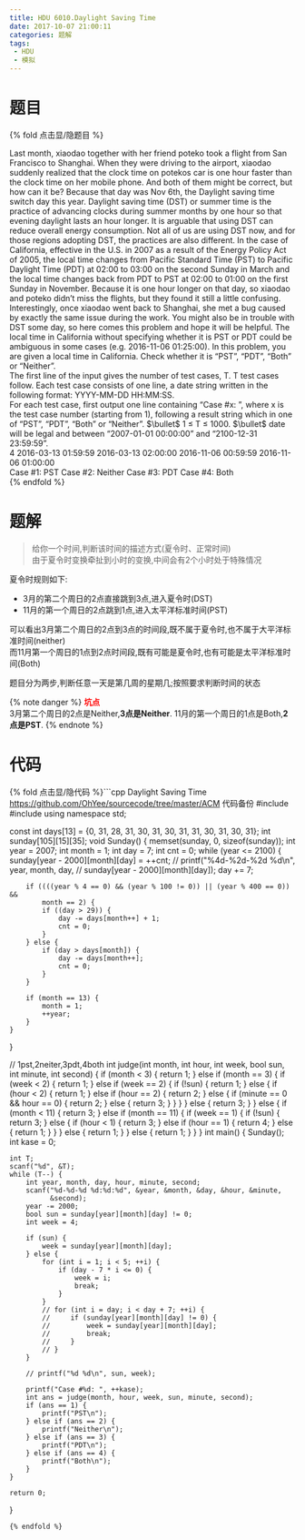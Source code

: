```yaml
---
title: HDU 6010.Daylight Saving Time
date: 2017-10-07 21:00:11
categories: 题解
tags:
 - HDU
 - 模拟
---
```


# 题目

{% fold 点击显/隐题目 %}
<div class="oj"><div class="part" title="Description">
Last month, xiaodao together with her friend poteko took a flight from San Francisco to Shanghai. 
When they were driving to the airport, xiaodao suddenly realized that the clock time on potekos car is one hour faster than the clock time on her mobile phone. And both of them might be correct, but how can it be? Because that day was Nov 6th, the Daylight saving time switch day this year. 
Daylight saving time (DST) or summer time is the practice of advancing clocks during summer months by one hour so that evening daylight lasts an hour longer. It is arguable that using DST can reduce overall energy consumption. Not all of us are using DST now, and for those regions adopting DST, the practices are also different. 
In the case of California, effective in the U.S. in 2007 as a result of the Energy Policy Act of 2005, the local time changes from Pacific Standard Time (PST) to Pacific Daylight Time (PDT) at 02:00 to 03:00 on the second Sunday in March and the local time changes back from PDT to PST at 02:00 to 01:00 on the first Sunday in November. 
Because it is one hour longer on that day, so xiaodao and poteko didn’t miss the flights, but they found it still a little confusing.
Interestingly, once xiaodao went back to Shanghai, she met a bug caused by exactly the same issue during the work. You might also be in trouble with DST some day, so here comes this problem and hope it will be helpful. 
The local time in California without specifying whether it is PST or PDT could be ambiguous in some cases (e.g. 2016-11-06 01:25:00). In this problem, you are given a local time in California. 
Check whether it is “PST”, “PDT”, “Both” or “Neither”.

</div><div class="part" title="Input">
The first line of the input gives the number of test cases, T. 
T test cases follow. Each test case consists of one line, a date string written in the following format: YYYY-MM-DD HH:MM:SS.

</div><div class="part" title="Output">
For each test case, first output one line containing “Case #x: ”, where x is the test case number (starting from 1), following a result string which in one of “PST”, “PDT”, “Both” or “Neither”. 
$\bullet$ 1 ≤ T ≤ 1000. 
$\bullet$ date will be legal and between “2007-01-01 00:00:00” and “2100-12-31 23:59:59”.

</div><div class="samp"><div class="clear"></div><div class="input part" title="Sample Input">
4
2016-03-13 01:59:59
2016-03-13 02:00:00
2016-11-06 00:59:59
2016-11-06 01:00:00

</div><div class="output part" title="Sample Output">
Case #1: PST
Case #2: Neither
Case #3: PDT
Case #4: Both

</div><div class="clear"></div></div></div>
{% endfold %}

<!--more-->
# 题解
> 给你一个时间,判断该时间的描述方式(夏令时、正常时间)  
由于夏令时变换牵扯到小时的变换,中间会有2个小时处于特殊情况  

夏令时规则如下:
- 3月的第二个周日的2点直接跳到3点,进入夏令时(DST)  
- 11月的第一个周日的2点跳到1点,进入太平洋标准时间(PST)  

可以看出3月第二个周日的2点到3点的时间段,既不属于夏令时,也不属于大平洋标准时间(neither)  
而11月第一个周日的1点到2点时间段,既有可能是夏令时,也有可能是太平洋标准时间(Both)  

题目分为两步,判断任意一天是第几周的星期几;按照要求判断时间的状态  

{% note danger %}
**<span style="color:red">坑点</span>**  
3月第二个周日的2点是Neither,**3点是Neither**.
11月的第一个周日的1点是Both,**2点是PST**.
{% endnote %}


# 代码
{% fold 点击显/隐代码 %}```cpp Daylight Saving Time https://github.com/OhYee/sourcecode/tree/master/ACM 代码备份
#include <cstdio>
#include <cstring>
using namespace std;

const int days[13] = {0, 31, 28, 31, 30, 31, 30, 31, 31, 30, 31, 30, 31};
int sunday[105][15][35];
void Sunday() {
    memset(sunday, 0, sizeof(sunday));
    int year = 2007;
    int month = 1;
    int day = 7;
    int cnt = 0;
    while (year <= 2100) {
        sunday[year - 2000][month][day] = ++cnt;
        //  printf("%4d-%2d-%2d %d\n", year, month, day,
        //         sunday[year - 2000][month][day]);
        day += 7;

        if ((((year % 4 == 0) && (year % 100 != 0)) || (year % 400 == 0)) &&
            month == 2) {
            if ((day > 29)) {
                day -= days[month++] + 1;
                cnt = 0;
            }
        } else {
            if (day > days[month]) {
                day -= days[month++];
                cnt = 0;
            }
        }

        if (month == 13) {
            month = 1;
            ++year;
        }
    }
}

// 1pst,2neiter,3pdt,4both
int judge(int month, int hour, int week, bool sun, int minute, int second) {
    if (month < 3) {
        return 1;
    } else if (month == 3) {
        if (week < 2) {
            return 1;
        } else if (week == 2) {
            if (!sun) {
                return 1;
            } else {
                if (hour < 2) {
                    return 1;
                } else if (hour == 2) {
                    return 2;
                } else {
                    if (minute == 0 && hour == 0) {
                        return 2;
                    } else {
                        return 3;
                    }
                }
            }
        } else {
            return 3;
        }
    } else {
        if (month < 11) {
            return 3;
        } else if (month == 11) {
            if (week == 1) {
                if (!sun) {
                    return 3;
                } else {
                    if (hour < 1) {
                        return 3;
                    } else if (hour == 1) {
                        return 4;
                    } else {
                        return 1;
                    }
                }
            } else {
                return 1;
            }
        } else {
            return 1;
        }
    }
}
int main() {
    Sunday();
    int kase = 0;

    int T;
    scanf("%d", &T);
    while (T--) {
        int year, month, day, hour, minute, second;
        scanf("%d-%d-%d %d:%d:%d", &year, &month, &day, &hour, &minute,
              &second);
        year -= 2000;
        bool sun = sunday[year][month][day] != 0;
        int week = 4;

        if (sun) {
            week = sunday[year][month][day];
        } else {
            for (int i = 1; i < 5; ++i) {
                if (day - 7 * i <= 0) {
                    week = i;
                    break;
                }
            }
            // for (int i = day; i < day + 7; ++i) {
            //     if (sunday[year][month][day] != 0) {
            //         week = sunday[year][month][day];
            //         break;
            //     }
            // }
        }

        // printf("%d %d\n", sun, week);

        printf("Case #%d: ", ++kase);
        int ans = judge(month, hour, week, sun, minute, second);
        if (ans == 1) {
            printf("PST\n");
        } else if (ans == 2) {
            printf("Neither\n");
        } else if (ans == 3) {
            printf("PDT\n");
        } else if (ans == 4) {
            printf("Both\n");
        }
    }

    return 0;
}
```
{% endfold %}